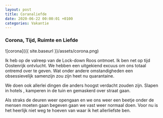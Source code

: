 ```yaml
---
layout: post
title: Coranaliefde
date: 2020-06-22 00:00:01 +0100
categories: Vakantie
---
```


### Corona, Tijd, Ruimte en Liefde

![corona]({{ site.baseurl }}/assets/corona.png)

Ik heb op de valreep van de Lock-down Roos ontmoet. Ik ben net op tijd Oostenrijk ontvlucht. We hebben een uitgekiend excuus om ons totaal ontremd over te geven. Wat onder andere omstandigheden een obsessievelijk samenzijn zou zijn heet nu quarantaine.

We doen ook allerlei dingen die anders hoogst verdacht zouden zijn. Slapen in hotels
, kamperen in de tuin en gemaskerd over straat gaan.

Als straks de deuren weer opengaan en we ons weer een beetje onder de mensen moeten gaan begeven gaan we vast weer normaal doen. Voor nu is het heerlijk niet weg te hoeven van waar ik het allerliefste ben.